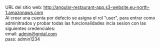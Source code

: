 URL del sitio web: http://angular-restaurant-app.s3-website.eu-north-1.amazonaws.com <br>
Al crear una cuenta por defecto se asigna el rol "user", para entrar como adminitrados y probar todas las funcionalidades incia sesion con las siguientes credenciales: <br>
email: admin@gmial.com <br>
pass: admin1234 <br>
